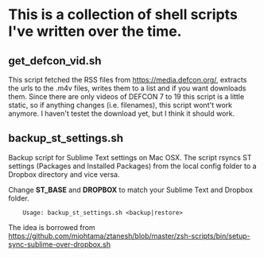 # This is a collection of shell scripts I've written over the time.
## get_defcon_vid.sh
This script fetched the RSS files from <https://media.defcon.org/>, extracts the urls to the .m4v files, writes them to a list and if you want downloads them.
Since there are only videos of DEFCON 7 to 19 this script is a little static, so if anything changes (i.e. filenames), this script wont't work anymore.
I haven't testet the download yet, but I think it should work.

## backup_st_settings.sh
Backup script for Sublime Text settings on Mac OSX. The script rsyncs ST settings (Packages and Installed Packages) from the local config folder to a Dropbox directory and vice versa.

Change **ST_BASE** and **DROPBOX** to match your Sublime Text and Dropbox folder.

        Usage: backup_st_settings.sh <backup|restore>

The idea is borrowed from <https://github.com/miohtama/ztanesh/blob/master/zsh-scripts/bin/setup-sync-sublime-over-dropbox.sh>
